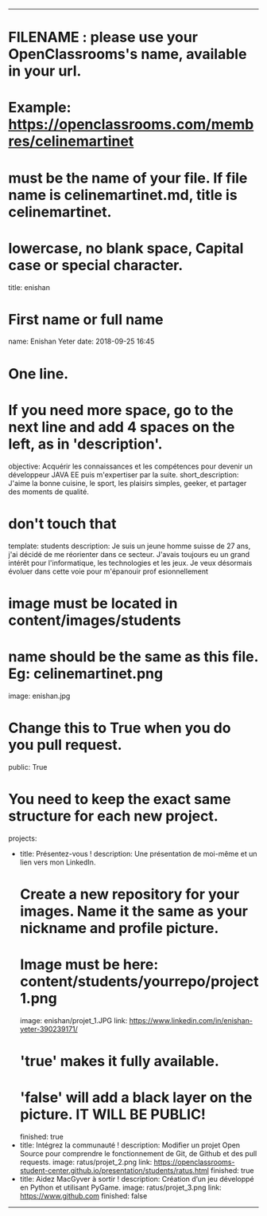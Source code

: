 ---

# FILENAME : please use your OpenClassrooms's name, available in your url.
# Example: https://openclassrooms.com/membres/celinemartinet
# must be the name of your file. If file name is celinemartinet.md, title is celinemartinet.
# lowercase, no blank space, Capital case or special character.
title: enishan

# First name or full name
name: Enishan Yeter
date: 2018-09-25 16:45

# One line.
# If you need more space, go to the next line and add 4 spaces on the left, as in 'description'.
objective:
    Acquérir les connaissances et les compétences pour devenir un développeur JAVA EE puis m'expertiser par la suite. 
short_description: 
    J'aime la bonne cuisine, le sport, les plaisirs simples, geeker, et partager des moments de qualité.   

# don't touch that
template: students
description:
    Je suis un jeune homme suisse de 27 ans, j'ai décidé de me réorienter dans ce secteur. J'avais toujours eu un grand intérêt pour l'informatique, les technologies et les jeux. Je veux désormais évoluer dans cette voie pour m'épanouir prof esionnellement 

# image must be located in content/images/students
# name should be the same as this file. Eg: celinemartinet.png
image: enishan.jpg

# Change this to True when you do you pull request.
public: True

# You need to keep the exact same structure for each new project.
projects:
  - title: Présentez-vous !
    description: Une présentation de moi-même et un lien vers mon LinkedIn.
    # Create a new repository for your images. Name it the same as your nickname and profile picture.
    # Image must be here: content/students/yourrepo/project1.png
    image: enishan/projet_1.JPG
    link: https://www.linkedin.com/in/enishan-yeter-390239171/
    # 'true' makes it fully available.
    # 'false' will add a black layer on the picture. IT WILL BE PUBLIC!
    finished: true
  - title: Intégrez la communauté !
    description: Modifier un projet Open Source pour comprendre le fonctionnement de Git, de Github et des pull requests. 
    image: ratus/projet_2.png
    link: https://openclassrooms-student-center.github.io/presentation/students/ratus.html
    finished: true
  - title: Aidez MacGyver à sortir !
    description: Création d’un jeu développé en Python et utilisant PyGame.
    image: ratus/projet_3.png
    link: https://www.github.com
    finished: false
---
